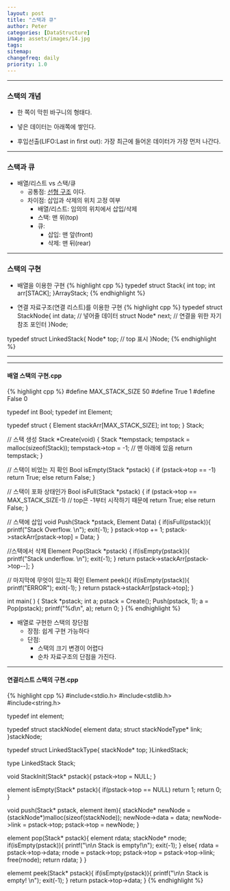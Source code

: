 ```yaml
---
layout: post
title: "스택과 큐"
author: Peter
categories: [DataStructure]
image: assets/images/14.jpg
tags:
sitemap:
changefreq: daily
priority: 1.0
---
```


---

### 스택의 개념

- 한 쪽이 막힌 바구니의 형태다.

- 넣은 데이터는 아래쪽에 쌓인다.

- 후입선출(LIFO:Last in first out): 가장 최근에 들어온 데이터가 가장 먼저 나간다.

---

### 스택과 큐

- 배열/리스트 vs 스택/큐
  - 공통점: <u>선형 구조</u> 이다.
  - 차이점: 삽입과 삭제의 위치 고정 여부
    - 배열/리스트: 임의의 위치에서 삽입/삭제
    - 스택: 맨 위(top)
    - 큐:
      - 삽입: 맨 앞(front)
      - 삭제: 맨 뒤(rear)

---

### 스택의 구현

- 배열을 이용한 구현
  {% highlight cpp %}
  typedef struct Stack{
  int top;
  int arr[STACK];
  }ArrayStack;
  {% endhighlight %}

- 연결 자료구조(연결 리스트)를 이용한 구현
  {% highlight cpp %}
  typedef struct StackNode{
  int data; // 넣어줄 데이터
  struct Node\* next; // 연결을 위한 자기참조 포인터
  }Node;

typedef struct LinkedStack{
Node\* top; // top 표시
}Node;
{% endhighlight %}

---

---

#### 배열 스택의 구현.cpp

{% highlight cpp %}
#define MAX_STACK_SIZE 50
#define True 1
#define False 0

typedef int Bool;
typedef int Element;

typedef struct {
Element stackArr[MAX_STACK_SIZE];
int top;
} Stack;

// 스택 생성
Stack *Create(void) {
Stack *tempstack;
tempstack = malloc(sizeof(Stack));
tempstack->top = -1; // 맨 아래에 있음
return tempstack;
}

// 스택이 비었는 지 확인
Bool isEmpty(Stack \*pstack)
{
if (pstack->top == -1)
return True;
else return False;
}

// 스택이 포화 상태인가
Bool isFull(Stack \*pstack)
{
if (pstack->top == MAX_STACK_SIZE-1) // top은 -1부터 시작하기 때문에
return True;
else
return False;
}

// 스택에 삽입
void Push(Stack \*pstack, Element Data)
{
if(isFull(pstack)){
printf("Stack Overflow. \n");
exit(-1);
}
pstack->top += 1;
pstack->stackArr[pstack->top] = Data;
}

//스택에서 삭제
Element Pop(Stack \*pstack)
{
if(isEmpty(pstack)){
printf("Stack underflow. \n");
exit(-1);
}
return pstack->stackArr[pstack->top--];
}

// 마지막에 무엇이 있는지 확인
Element peek(){
if(isEmpty(pstack)){
printf("ERROR");
exit(-1);
}
return pstack->stackArr[pstack->top];
}

int main( ) {
Stack \*pstack;
int a;
pstack = Create();
Push(pstack, 1);
a = Pop(pstack);
printf("%d\n", a);
return 0;
}
{% endhighlight %}

- 배열로 구현한 스택의 장단점
  - 장점: 쉽게 구현 가능하다
  - 단점:
    - 스택의 크기 변경이 어렵다
    - 순차 자료구조의 단점을 가진다.

---

#### 연결리스트 스택의 구현.cpp

{% highlight cpp %}
#include<stdio.h>
#include<stdlib.h>
#include<string.h>

typedef int element;

typedef struct stackNode{
element data;
struct stackNodeType\* link;
}stackNode;

typedef struct LinkedStackType{
stackNode\* top;
}LinkedStack;

type LinkedStack Stack;

void StackInit(Stack\* pstack){
pstack->top = NULL;
}

element isEmpty(Stack\* pstack){
if(pstack->top == NULL)
return 1;
return 0;
}

void push(Stack* pstack, element item){
stackNode* newNode = (stackNode\*)malloc(sizeof(stackNode));
newNode->data = data;
newNode->link = pstack->top;
pstack->top = newNode;
}

element pop(Stack* pstack){
element rdata;
stackNode* rnode;
if(isEmpty(pstack)){
printf("\n\n Stack is empty!\n");
exit(-1);
}
else{
rdata = pstack->top->data;
rnode = pstack->top;
pstack->top = pstack->top->link;
free(rnode);
return rdata;
}
}

elememt peek(Stack\* pstack){
if(isEmpty(pstack)){
printf("\n\n Stack is empty! \n");
exit(-1);
}
return pstack->top->data;
}
{% endhighlight %}
